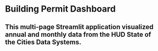 # Building Permit Dashboard

## This multi-page Streamlit application visualized annual and monthly data from the HUD State of the Cities Data Systems.
